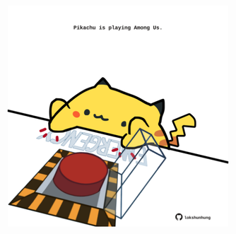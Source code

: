 <!-- built at 06/10/2025, 08:00:32 UTC -->
<p align="center">
  <img width="500" height="500" src="./ReadmeImage.svg">
</p>
